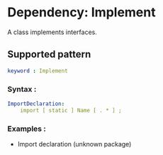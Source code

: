 # Dependency: Implement
A class implements interfaces.
## Supported pattern
```yaml
keyword : Implement
```
### Syntax : 
```yaml
ImportDeclaration:
    import [ static ] Name [ . * ] ;
```
### Examples : 
- Import declaration (unknown package)